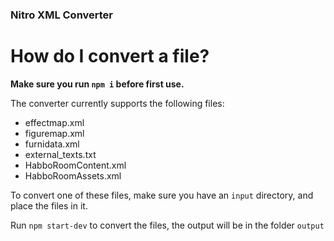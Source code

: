 ### Nitro XML Converter

# How do I convert a file?

**Make sure you run ``npm i`` before first use.**

The converter currently supports the following files:

- effectmap.xml
- figuremap.xml
- furnidata.xml
- external_texts.txt
- HabboRoomContent.xml
- HabboRoomAssets.xml

To convert one of these files, make sure you have an ``input`` directory, and place the files in it.

Run `npm start-dev` to convert the files, the output will be in the folder ``output``
